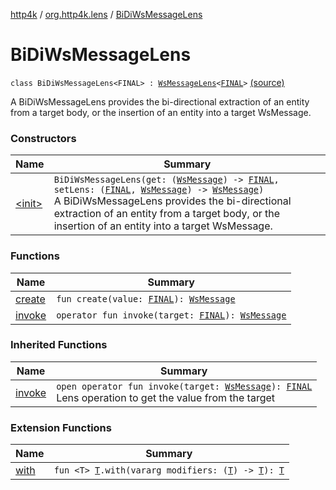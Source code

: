 [http4k](../../index.md) / [org.http4k.lens](../index.md) / [BiDiWsMessageLens](./index.md)

# BiDiWsMessageLens

`class BiDiWsMessageLens<FINAL> : `[`WsMessageLens`](../-ws-message-lens/index.md)`<`[`FINAL`](index.md#FINAL)`>` [(source)](https://github.com/http4k/http4k/blob/master/http4k-core/src/main/kotlin/org/http4k/lens/wsMessageLens.kt#L68)

A BiDiWsMessageLens provides the bi-directional extraction of an entity from a target body, or the insertion of an entity
into a target WsMessage.

### Constructors

| Name | Summary |
|---|---|
| [&lt;init&gt;](-init-.md) | `BiDiWsMessageLens(get: (`[`WsMessage`](../../org.http4k.websocket/-ws-message/index.md)`) -> `[`FINAL`](index.md#FINAL)`, setLens: (`[`FINAL`](index.md#FINAL)`, `[`WsMessage`](../../org.http4k.websocket/-ws-message/index.md)`) -> `[`WsMessage`](../../org.http4k.websocket/-ws-message/index.md)`)`<br>A BiDiWsMessageLens provides the bi-directional extraction of an entity from a target body, or the insertion of an entity into a target WsMessage. |

### Functions

| Name | Summary |
|---|---|
| [create](create.md) | `fun create(value: `[`FINAL`](index.md#FINAL)`): `[`WsMessage`](../../org.http4k.websocket/-ws-message/index.md) |
| [invoke](invoke.md) | `operator fun invoke(target: `[`FINAL`](index.md#FINAL)`): `[`WsMessage`](../../org.http4k.websocket/-ws-message/index.md) |

### Inherited Functions

| Name | Summary |
|---|---|
| [invoke](../-ws-message-lens/invoke.md) | `open operator fun invoke(target: `[`WsMessage`](../../org.http4k.websocket/-ws-message/index.md)`): `[`FINAL`](../-ws-message-lens/index.md#FINAL)<br>Lens operation to get the value from the target |

### Extension Functions

| Name | Summary |
|---|---|
| [with](../../org.http4k.core/with.md) | `fun <T> `[`T`](../../org.http4k.core/with.md#T)`.with(vararg modifiers: (`[`T`](../../org.http4k.core/with.md#T)`) -> `[`T`](../../org.http4k.core/with.md#T)`): `[`T`](../../org.http4k.core/with.md#T) |
